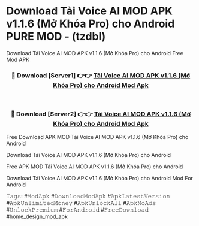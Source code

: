 # Download Tải Voice AI MOD APK v1.1.6 (Mở Khóa Pro) cho Android PURE MOD - (tzdbl)
Download Tải Voice AI MOD APK v1.1.6 (Mở Khóa Pro) cho Android Free Mod APK

<div align="center">
<h3>🔴 Download [Server1] 👉👉 <a href="https://apk-comot.site?title=Tải_Voice_AI_MOD_APK_v1.1.6_(Mở_Khóa_Pro)_cho_Android">Tải Voice AI MOD APK v1.1.6 (Mở Khóa Pro) cho Android Mod Apk</a></h3><br>

<h3>🔴 Download [Server2] 👉👉 <a href="https://apk-comot.site?title=Tải_Voice_AI_MOD_APK_v1.1.6_(Mở_Khóa_Pro)_cho_Android">Tải Voice AI MOD APK v1.1.6 (Mở Khóa Pro) cho Android Mod Apk</a></h3>
</div>


Free Download APK MOD Tải Voice AI MOD APK v1.1.6 (Mở Khóa Pro) cho Android

Download Tải Voice AI MOD APK v1.1.6 (Mở Khóa Pro) cho Android 

Free APK MOD Tải Voice AI MOD APK v1.1.6 (Mở Khóa Pro) cho Android 

Download Tải Voice AI MOD APK v1.1.6 (Mở Khóa Pro) cho Android Mod For Android

𝚃𝚊𝚐𝚜: #𝙼𝚘𝚍𝙰𝚙𝚔 #𝙳𝚘𝚠𝚗𝚕𝚘𝚊𝚍𝙼𝚘𝚍𝙰𝚙𝚔 #𝙰𝚙𝚔𝙻𝚊𝚝𝚎𝚜𝚝𝚅𝚎𝚛𝚜𝚒𝚘𝚗 #𝙰𝚙𝚔𝚄𝚗𝚕𝚒𝚖𝚒𝚝𝚎𝚍𝙼𝚘𝚗𝚎𝚢 #𝙰𝚙𝚔𝚄𝚗𝚕𝚘𝚌𝚔𝙰𝚕𝚕 #𝙰𝚙𝚔𝙽𝚘𝙰𝚍𝚜 #𝚄𝚗𝚕𝚘𝚌𝚔𝙿𝚛𝚎𝚖𝚒𝚞𝚖 #𝙵𝚘𝚛𝙰𝚗𝚍𝚛𝚘𝚒𝚍 #𝙵𝚛𝚎𝚎𝙳𝚘𝚠𝚗𝚕𝚘𝚊𝚍 #home_design_mod_apk